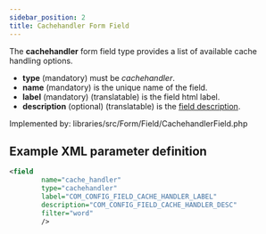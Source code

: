 ```yaml
---
sidebar_position: 2
title: Cachehandler Form Field
---
```


The **cachehandler** form field type provides a list of available cache handling options.

- **type** (mandatory) must be *cachehandler*.
- **name** (mandatory) is the unique name of the field.
- **label** (mandatory) (translatable) is the field html label.
- **description** (optional) (translatable) is the [field description](../standard-form-field-attributes.md#description).

Implemented by: libraries/src/Form/Field/CachehandlerField.php

## Example XML parameter definition

```xml
<field
        name="cache_handler"
        type="cachehandler"
        label="COM_CONFIG_FIELD_CACHE_HANDLER_LABEL"
        description="COM_CONFIG_FIELD_CACHE_HANDLER_DESC"
        filter="word"
        />
```